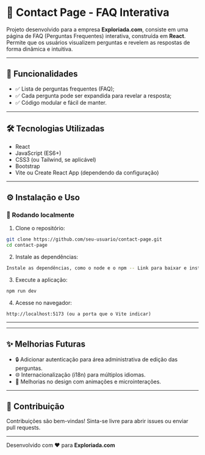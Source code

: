 # 📄 Contact Page - FAQ Interativa

Projeto desenvolvido para a empresa **Exploriada.com**, consiste em uma página de FAQ (Perguntas Frequentes) interativa, construída em **React**. Permite que os usuários visualizem perguntas e revelem as respostas de forma dinâmica e intuitiva.

---

## 🚀 Funcionalidades

* ✅ Lista de perguntas frequentes (FAQ);
* ✅ Cada pergunta pode ser expandida para revelar a resposta;
* ✅ Código modular e fácil de manter.

---

## 🛠️ Tecnologias Utilizadas

* React
* JavaScript (ES6+)
* CSS3 (ou Tailwind, se aplicável)
* Bootstrap
* Vite ou Create React App (dependendo da configuração)

---

## ⚙️ Instalação e Uso

### 🔧 Rodando localmente

1. Clone o repositório:

```bash
git clone https://github.com/seu-usuario/contact-page.git
cd contact-page
```

2. Instale as dependências:

```bash
Instale as dependências, como o node e o npm -- Link para baixar e instalar: https://nodejs.org/pt e o json-server npm install -g json-server
```

3. Execute a aplicação:

```bash
npm run dev
```

4. Acesse no navegador:

```
http://localhost:5173 (ou a porta que o Vite indicar)
```

---



---

## ✨ Melhorias Futuras

* 🔒 Adicionar autenticação para área administrativa de edição das perguntas.
* 🌐 Internacionalização (i18n) para múltiplos idiomas.
* 🎨 Melhorias no design com animações e microinterações.

---

## 🤝 Contribuição

Contribuições são bem-vindas! Sinta-se livre para abrir issues ou enviar pull requests.


---

Desenvolvido com ❤️ para **Exploriada.com**
